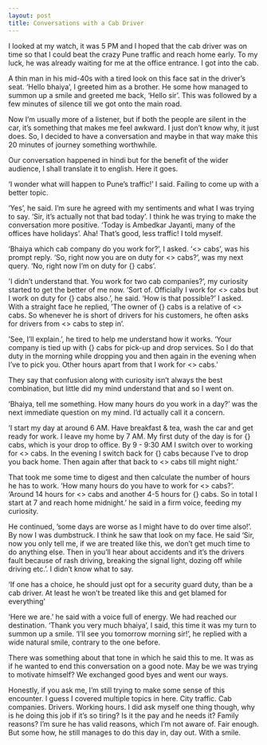 ```yaml
---
layout: post
title: Conversations with a Cab Driver
---
```


I looked at my watch, it was 5 PM and I hoped that the cab driver was on time so that I could beat the crazy Pune traffic and reach home early. To my luck, he was already waiting for me at the office entrance. I got into the cab.

A thin man in his mid-40s with a tired look on this face sat in the driver’s seat. ‘Hello bhaiya’, I greeted him as a brother. He some how managed to summon up a smile and greeted me back, ‘Hello sir’. This was followed by a few minutes of silence till we got onto the main road.

Now I’m usually more of a listener, but if both the people are silent in the car, it’s something that makes me feel awkward. I just don’t know why, it just does. So, I decided to have a conversation and maybe in that way make this 20 minutes of journey something worthwhile.

Our conversation happened in hindi but for the benefit of the wider audience, I shall translate it to english. Here it goes.

‘I wonder what will happen to Pune’s traffic!’ I said. Failing to come up with a better topic.

‘Yes’, he said. I’m sure he agreed with my sentiments and what I was trying to say. ‘Sir, it’s actually not that bad today’. I think he was trying to make the conversation more positive. ‘Today is Ambedkar Jayanti, many of the offices have holidays’. Aha! That’s good, less traffic! I told myself.

‘Bhaiya which cab company do you work for?’, I asked. ‘<> cabs’, was his prompt reply. ‘So, right now you are on duty for <> cabs?’, was my next query. ‘No, right now I’m on duty for {} cabs’.

'I didn’t understand that. You work for two cab companies?’, my curiosity started to get the better of me now. ‘Sort of. Officially I work for <> cabs but I work on duty for {} cabs also.’, he said. ‘How is that possible?’ I asked. With a straight face he replied, ’The owner of {} cabs is a relative of <> cabs. So whenever he is short of drivers for his customers, he often asks for drivers from <> cabs to step in’.

’See, I’ll explain.’, he tired to help me understand how it works. ‘Your company is tied up with {} cabs for pick-up and drop services. So I do that duty in the morning while dropping you and then again in the evening when I’ve to pick you. Other hours apart from that I work for <> cabs.'

They say that confusion along with curiosity isn’t always the best combination, but little did my mind understand that and so I went on.

‘Bhaiya, tell me something. How many hours do you work in a day?’ was the next immediate question on my mind. I’d actually call it a concern.

‘I start my day at around 6 AM. Have breakfast & tea, wash the car and get ready for work. I leave my home by 7 AM. My first duty of the day is for {} cabs, which is your drop to office. By 9 - 9:30 AM I switch over to working for <> cabs. In the evening I switch back for {} cabs because I’ve to drop you back home. Then again after that back to <> cabs till might night.'

That took me some time to digest and then calculate the number of hours he has to work. ‘How many hours do you have to work for <> cabs?’. ‘Around 14 hours for <> cabs and another 4-5 hours for {} cabs. So in total I start at 7 and reach home midnight.’ he said in a firm voice, feeding my curiosity.

He continued, ’some days are worse as I might have to do over time also!’. By now I was dumbstruck. I think he saw that look on my face. He said ‘Sir, now you only tell me, if we are treated like this, we don’t get much time to do anything else. Then in you’ll hear about accidents and it’s the drivers fault because of rash driving, breaking the signal light, dozing off while driving etc.’. I didn’t know what to say.

‘If one has a choice, he should just opt for a security guard duty, than be a cab driver. At least he won’t be treated like this and get blamed for everything'

‘Here we are.’ he said with a voice full of energy. We had reached our destination. ‘Thank you very much bhaiya’, I said, this time it was my turn to summon up a smile. ‘I’ll see you tomorrow morning sir!’, he replied with a wide natural smile, contrary to the one before.

There was something about that tone in which he said this to me. It was as if he wanted to end this conversation on a good note. May be we was trying to motivate himself? We exchanged good byes and went our ways.


Honestly, if you ask me, I’m still trying to make some sense of this encounter. I guess I covered multiple topics in here. City traffic. Cab companies. Drivers. Working hours. I did ask myself one thing though, why is he doing this job if it’s so tiring? Is it the pay and he needs it? Family reasons? I’m sure he has valid reasons, which I’m not aware of. Fair enough. But some how, he still manages to do this day in, day out. With a smile.